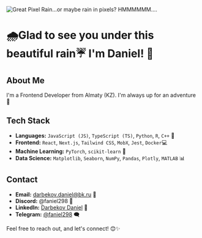 ![Great Pixel Rain...or maybe rain in pixels? HMMMMMM....](https://i.pinimg.com/originals/c2/39/6c/c2396c93261708302148b3a92c38fdcb.gif)

# 🌧️Glad to see you under this beautiful rain☔ I'm Daniel! 👋

## About Me
I'm a Frontend Developer from Almaty (KZ). I'm always up for an adventure🚀

## Tech Stack
- **Languages:** `JavaScript (JS)`, `TypeScript (TS)`, `Python`, `R`, `C++` 🐍
- **Frontend:** `React`, `Next.js`, `Tailwind CSS`, `MobX`, `Jest`, `Docker`💻
- **Machine Learning:** `PyTorch`, `scikit-learn` 🤖
- **Data Science:** `Matplotlib`, `Seaborn`, `NumPy`, `Pandas`, `Plotly`, `MATLAB` 📊

## Contact
- **Email:** darbekov.daniel@bk.ru 📧
- **Discord:** @faniel298 💬
- **LinkedIn:** [Darbekov Daniel](https://www.linkedin.com/in/daniel-darbekov-63345a24b/) 👔
- **Telegram:** [@faniel298](https://t.me/@Faniel298) 🗨️

Feel free to reach out, and let's connect! 😊✨
